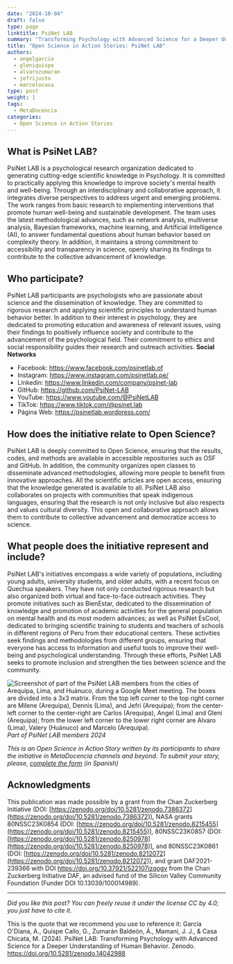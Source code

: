 ```yaml
---
date: "2024-10-04"
draft: false
type: page
linktitle: PsiNet LAB
summary: "Transforming Psychology with Advanced Science for a Deeper Understanding of Human Behavior"
title: "Open Science in Action Stories: PsiNet LAB"
authors:
  - angelgarcia
  - gleniquispe
  - alvarozumaran
  - jefrijusto
  - marcelocasa
type: post
weight: 1
tags: 
  - MetaDocencia 
categories:
  - Open Science in Action Stories
---
```


## What is PsiNet LAB?
PsiNet LAB is a psychological research organization dedicated to generating cutting-edge scientific knowledge in Psychology. It is committed to practically applying this knowledge to improve society's mental health and well-being. Through an interdisciplinary and collaborative approach, it integrates diverse perspectives to address urgent and emerging problems. The work ranges from basic research to implementing interventions that promote human well-being and sustainable development. The team uses the latest methodological advances, such as network analysis, multiverse analysis, Bayesian frameworks, machine learning, and Artificial Intelligence (AI), to answer fundamental questions about human behavior based on complexity theory. In addition, it maintains a strong commitment to accessibility and transparency in science, openly sharing its findings to contribute to the collective advancement of knowledge.

## Who participate?
PsiNet LAB participants are psychologists who are passionate about science and the dissemination of knowledge. They are committed to rigorous research and applying scientific principles to understand human behavior better. In addition to their interest in psychology, they are dedicated to promoting education and awareness of relevant issues, using their findings to positively influence society and contribute to the advancement of the psychological field. Their commitment to ethics and social responsibility guides their research and outreach activities.
**Social Networks**
- Facebook: https://www.facebook.com/psinetlab.of
- Instagram: https://www.instagram.com/psinetlab.pe/
- Linkedin: https://www.linkedin.com/company/psinet-lab
- GitHub: https://github.com/PsiNet-LAB
- YouTube: https://www.youtube.com/@PsiNetLAB
- TikTok: https://www.tiktok.com/@psinet.lab
- Página Web: https://psinetlab.wordpress.com/

## How does the initiative relate to Open Science?
PsiNet LAB is deeply committed to Open Science, ensuring that the results, codes, and methods are available in accessible repositories such as OSF and GitHub. In addition, the community organizes open classes to disseminate advanced methodologies, allowing more people to benefit from innovative approaches. All the scientific articles are open access, ensuring that the knowledge generated is available to all. PsiNet LAB also collaborates on projects with communities that speak indigenous languages, ensuring that the research is not only inclusive but also respects and values cultural diversity. This open and collaborative approach allows them to contribute to collective advancement and democratize access to science.

## What people does the initiative represent and include?
PsiNet LAB's initiatives encompass a wide variety of populations, including young adults, university students, and older adults, with a recent focus on Quechua speakers. They have not only conducted rigorous research but also organized both virtual and face-to-face outreach activities.
They promote initiatives such as BienEstar, dedicated to the dissemination of knowledge and promotion of academic activities for the general population on mental health and its most modern advances; as well as PsiNet EsCool, dedicated to bringing scientific training to students and teachers of schools in different regions of Peru from their educational centers.
These activities seek findings and methodologies from different groups, ensuring that everyone has access to information and useful tools to improve their well-being and psychological understanding. Through these efforts, PsiNet LAB seeks to promote inclusion and strengthen the ties between science and the community.

![Screenshot of part of the PsiNet LAB members from the cities of Arequipa, Lima, and Huánuco, during a Google Meet meeting. The boxes are divided into a 3x3 matrix. From the top left corner to the top right corner are Milene (Arequipa), Dennis (Lima), and Jefri (Arequipa); from the center-left corner to the center-right are Carlos (Arequipa), Angel (Lima) and Gleni (Arequipa); from the lower left corner to the lower right corner are Alvaro (Lima), Valery (Huánuco) and Marcelo (Arequipa).](https://www.metadocencia.org/img/psinetlab.jpg) 
*Part of PsiNet LAB members 2024*

*This is an Open Science in Action Story written by its participants to share the initiative in MetaDocencia channels and beyond. To submit your story, please, [complete the form](https://docs.google.com/forms/d/e/1FAIpQLSfC9eZfIn_rOf4Ist21AHOySWsZ-v4lCn1oN-xW3mJL6kWIeg/viewform) (in Spanish)*

## Acknowledgments
This publication was made possible by a grant from the Chan Zuckerberg Initiative (DOI: [https://zenodo.org/doi/10.5281/zenodo.7386372](https://zenodo.org/doi/10.5281/zenodo.7386372)), NASA grants 80NSSC23K0854 (DOI: [https://zenodo.org/doi/10.5281/zenodo.8215455](https://zenodo.org/doi/10.5281/zenodo.8215455)), 80NSSC23K0857 (DOI: [https://zenodo.org/doi/10.5281/zenodo.8250978](https://zenodo.org/doi/10.5281/zenodo.8250978)), and 80NSSC23K0861 (DOI: [https://zenodo.org/doi/10.5281/zenodo.8212072](https://zenodo.org/doi/10.5281/zenodo.8212072)), and grant DAF2021-239366 with DOI https://doi.org/10.37921/522107izqogv from the Chan Zuckerberg Initiative DAF, an advised fund of the Silicon Valley Community Foundation (Funder DOI 10.13039/100014989).

---

*Did you like this post? You can freely reuse it under the license CC by 4.0; you just have to cite it.* 

This is the quote that we recommend you use to reference it:
García O'Diana, A., Quispe Callo, G., Zumarán Baldeón, Á., Mamani, J. J., & Casa Chicata, M. (2024). PsiNet LAB: Transforming Psychology with Advanced Science for a Deeper Understanding of Human Behavior. Zenodo. https://doi.org/10.5281/zenodo.14042988
